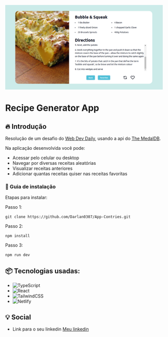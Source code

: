 ![Logo do projeto](src/assets/img.png)

# Recipe Generator App

## 🔥 Introdução

Resolução de um desafio do [Web Dev Daily](https://www.webdevdaily.io/), usando a api do [The MedalDB](https://www.themealdb.com/api.php).

Na aplicação desenvolvida você pode:

- Acessar pelo celular ou desktop
- Navegar por diversas receitas aleatórias
- Visualizar receitas anteriores
- Adicionar quantas receitas quiser nas receitas favoritas


### 🔨 Guia de instalação

Etapas para instalar:

Passo 1:
```
git clone https://github.com/Darlan0307/App-Contries.git
```
Passo 2:
```
npm install
```
Passo 3:
```
npm run dev
```


## 📦 Tecnologias usadas:


* ![TypeScript](https://img.shields.io/badge/typescript-%23007ACC.svg?style=for-the-badge&logo=typescript&logoColor=white)
* ![React](https://img.shields.io/badge/react-%2320232a.svg?style=for-the-badge&logo=react&logoColor=%2361DAFB)
* ![TailwindCSS](https://img.shields.io/badge/tailwindcss-%2338B2AC.svg?style=for-the-badge&logo=tailwind-css&logoColor=white)
* ![Netlify](https://img.shields.io/badge/netlify-%23000000.svg?style=for-the-badge&logo=netlify&logoColor=#00C7B7)


## 💡 Social

* Link para o seu linkedin [Meu linkedin](https://www.linkedin.com/in/darlan-martins-8a7956259/)